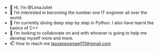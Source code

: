 - 👋 Hi, I’m @LimaJuliet
- 👀 I’m interested in becoming the number one IT engineer all over the world.
- 🌱 I’m currently diving deep step by step in Python. I also have learnt the basics of C++
- 💞️ I’m looking to collaborate on and with whoever is going to help me develop myself more and more.
- 📫 How to reach me laozanessmael111@gmail.com

<!---
LimaJuliet/LimaJuliet is a ✨ special ✨ repository because its `README.md` (this file) appears on your GitHub profile.
You can click the Preview link to take a look at your changes.
--->
